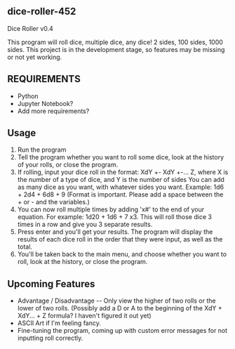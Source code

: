 ## dice-roller-452
Dice Roller v0.4

This program will roll dice, multiple dice, any dice! 2 sides, 100 sides,
1000 sides. This project is in the development stage, so features may be missing
or not yet working.

## REQUIREMENTS
- Python
- Jupyter Notebook?
- Add more requirements?

## Usage
1. Run the program
2. Tell the program whether you want to roll some dice, look at the history of your rolls, or close the program.
3. If rolling, input your dice roll in the format: XdY +- XdY +-... Z, where X is the number of a type of dice, and Y is the number of sides
You can add as many dice as you want, with whatever sides you want. Example: 1d6 + 2d4 + 6d8 + 9
    (Format is important. Please add a space between the + or - and the variables.)
4. You can now roll multiple times by adding 'x#' to the end of your equation. For example: 1d20 + 1d6 + 7 x3. This will roll
those dice 3 times in a row and give you 3 separate results.
5. Press enter and you'll get your results. The program will display the results of each dice roll in the order that
they were input, as well as the total.
6. You'll be taken back to the main menu, and choose whether you want to roll, look at the history, or close the program.

## Upcoming Features
- Advantage / Disadvantage -- Only view the higher of two rolls or the lower of two rolls. (Possibly add a D or A to the
beginning of the XdY + XdY... + Z formula? I haven't figured it out yet)
- ASCII Art if I'm feeling fancy.
- Fine-tuning the program, coming up with custom error messages for not inputting roll correctly.
